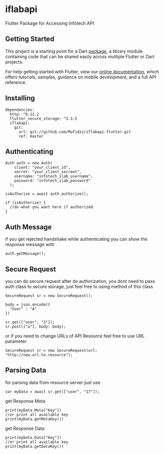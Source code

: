 # iflabapi

Flutter Package for Accessing Infotech API

## Getting Started

This project is a starting point for a Dart
[package](https://flutter.dev/developing-packages/),
a library module containing code that can be shared easily across
multiple Flutter or Dart projects.

For help getting started with Flutter, view our 
[online documentation](https://flutter.dev/docs), which offers tutorials, 
samples, guidance on mobile development, and a full API reference.

## Installing
```
dependencies:
  http: ^0.12.2
  flutter_secure_storage: ^3.3.5
  iflabapi:
    git:
      url: git://github.com/Mufidzz/iflabapi-flutter.git
      ref: master
```

## Authenticating

```
Auth auth = new Auth(
    client: "your_client_id", 
    secret: "your_client_secreet", 
    username: "infotech_ilab_username", 
    password: "infotech_ilab_password"
  );

isAuthorize = await auth.authorize();

if (isAuthorize) {
  //do what you want here if authorized 
}
```

## Auth Message
if you get rejected handshake while authenticating you can show the response message with

```
auth.getMessage();
```

## Secure Request
you can do secure request after do authorization, you dont need to pass auth class to secure storage, just feel free to using method of this class

```
SecureRequest sr = new SecureRequest();

body = json.encode({
  "User" : "A"
})

sr.get(["user", "3"]);
sr.post(["a"], body: body);

```

or if you need to change URLs of API Resource feel free to use URL parameter

```
SecureRequest sr = new SecureRequest(url: "http://new.url.to.resource");
```

## Parsing Data
for parsing data from resource server just use 
```
var myData = await sr.get(["user", "17"]);
```
get Response Meta
```
print(myData.Meta["Key"])
//or print all available key
print(myData.getMetaKey())
```
get Response Data
```
print(myData.Data["Key"])
//or print all available key
print(myData.getDataKey())
```

